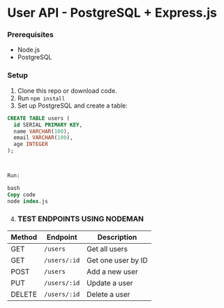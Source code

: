 # User API - PostgreSQL + Express.js

### Prerequisites

- Node.js
- PostgreSQL

### Setup

1. Clone this repo or download code.
2. Run `npm install`
3. Set up PostgreSQL and create a table:

```sql
CREATE TABLE users (
  id SERIAL PRIMARY KEY,
  name VARCHAR(100),
  email VARCHAR(100),
  age INTEGER
);



Run:

bash
Copy code
node index.js
```



4. ### TEST ENDPOINTS USING NODEMAN

| Method | Endpoint     | Description        |
| ------ | ------------ | ------------------ |
| GET    | `/users`     | Get all users      |
| GET    | `/users/:id` | Get one user by ID |
| POST   | `/users`     | Add a new user     |
| PUT    | `/users/:id` | Update a user      |
| DELETE | `/users/:id` | Delete a user      |

